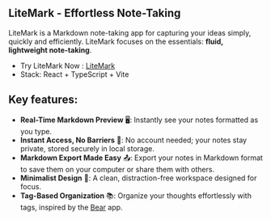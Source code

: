## LiteMark - Effortless Note-Taking

LiteMark is a Markdown note-taking app for capturing your ideas simply, quickly and efficiently.
LiteMark focuses on the essentials: **fluid, lightweight note-taking**.

- Try LiteMark Now : [LiteMark](https://ajobart.github.io/LiteMark/)
- Stack: React + TypeScript + Vite

## **Key features:**

- **Real-Time Markdown Preview** 🖥️: Instantly see your notes formatted as you type.
- **Instant Access, No Barriers** 🚫: No account needed; your notes stay private, stored securely in local storage.
- **Markdown Export Made Easy** 📤: Export your notes in Markdown format to save them on your computer or share them with others.
- **Minimalist Design** 🎨: A clean, distraction-free workspace designed for focus.
- **Tag-Based Organization** 📚: Organize your thoughts effortlessly with tags, inspired by the [Bear](https://bear.app/) app.
